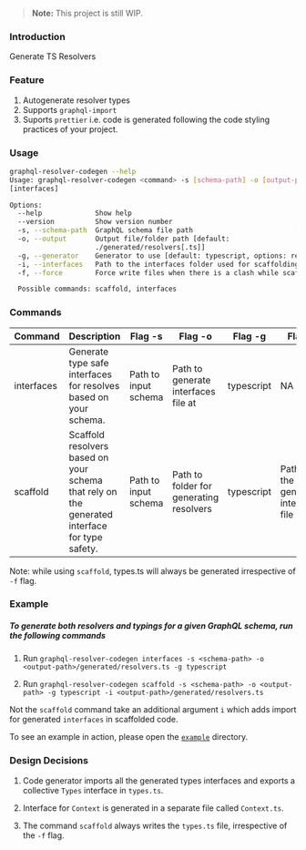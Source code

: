 > **Note:** This project is still WIP.

### Introduction

Generate TS Resolvers

### Feature

1. Autogenerate resolver types
1. Supports `graphql-import`
1. Suports `prettier` i.e. code is generated following the code styling practices of your project.

### Usage

```bash
graphql-resolver-codegen --help
Usage: graphql-resolver-codegen <command> -s [schema-path] -o [output-path] -g [generator] -i
[interfaces]

Options:
  --help             Show help                                         [boolean]
  --version          Show version number                               [boolean]
  -s, --schema-path  GraphQL schema file path                         [required]
  -o, --output       Output file/folder path [default:
                     ./generated/resolvers[.ts]]
  -g, --generator    Generator to use [default: typescript, options: reason]
  -i, --interfaces   Path to the interfaces folder used for scaffolding
  -f, --force        Force write files when there is a clash while scaffolding

  Possible commands: scaffold, interfaces
```

### Commands

| Command    | Description                                                                                   | Flag -s              | Flag -o                                 | Flag -g    | Flag -i                               | Flag -f                                                                  |
| ---------- | --------------------------------------------------------------------------------------------- | -------------------- | --------------------------------------- | ---------- | ------------------------------------- | ------------------------------------------------------------------------ |
| interfaces | Generate type safe interfaces for resolves based on your schema.                              | Path to input schema | Path to generate interfaces file at     | typescript | NA                                    | NA                                                                       |
| scaffold   | Scaffold resolvers based on your schema that rely on the generated interface for type safety. | Path to input schema | Path to folder for generating resolvers | typescript | Path to the generated interfaces file | Force write resolver files when there is a collision with existing files |

Note: while using `scaffold`, types.ts will always be generated irrespective of `-f` flag.

### Example

##### To generate both resolvers and typings for a given GraphQL schema, run the following commands

1. Run `graphql-resolver-codegen interfaces -s <schema-path> -o <output-path>/generated/resolvers.ts -g typescript`

1. Run `graphql-resolver-codegen scaffold -s <schema-path> -o <output-path> -g typescript -i <output-path>/generated/resolvers.ts`

Not the `scaffold` command take an additional argument `i` which adds import for generated `interfaces` in scaffolded code.

To see an example in action, please open the [`example`](https://github.com/prisma/graphql-resolver-codegen/tree/master/example) directory.

### Design Decisions

1. Code generator imports all the generated types interfaces and exports a collective `Types` interface in `types.ts`.

1. Interface for `Context` is generated in a separate file called `Context.ts`.

1. The command `scaffold` always writes the `types.ts` file, irrespective of the `-f` flag.
